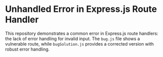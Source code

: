 # Unhandled Error in Express.js Route Handler

This repository demonstrates a common error in Express.js route handlers: the lack of error handling for invalid input.  The `bug.js` file shows a vulnerable route, while `bugSolution.js` provides a corrected version with robust error handling.